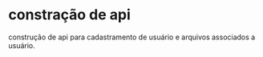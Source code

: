 # constração de api
construção de api para cadastramento de usuário e arquivos associados a usuário.
